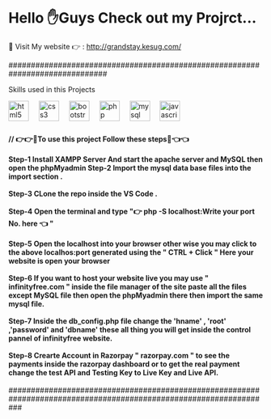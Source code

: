 <h1 align="left">Hello ✋Guys Check out my Projrct...</h1>


🤗 Visit My website 👉 : http://grandstay.kesug.com/

##############################################################################


Skills used in this Projects

<div align="left">
  <img src="https://cdn.jsdelivr.net/gh/devicons/devicon/icons/html5/html5-original.svg" height="40" alt="html5 logo"  />
  <img width="12" />
  <img src="https://cdn.jsdelivr.net/gh/devicons/devicon/icons/css3/css3-original.svg" height="40" alt="css3 logo"  />
  <img width="12" />
  <img src="https://cdn.jsdelivr.net/gh/devicons/devicon/icons/bootstrap/bootstrap-original.svg" height="40" alt="bootstrap logo"  />
  <img width="12" />
  <img src="https://cdn.jsdelivr.net/gh/devicons/devicon/icons/php/php-original.svg" height="40" alt="php logo"  />
  <img width="12" />
  <img src="https://cdn.jsdelivr.net/gh/devicons/devicon/icons/mysql/mysql-original.svg" height="40" alt="mysql logo"  />
  <img width="12" />
  <img src="https://cdn.jsdelivr.net/gh/devicons/devicon/icons/javascript/javascript-original.svg" height="40" alt="javascript logo"  />
</div>

###

<h4 align="left">// 👉👉👀To use this project Follow these steps👀👈👈<br><br>Step-1 Install XAMPP Server And start the apache server and MySQL then open the phpMyadmin Step-2 Import the mysql data base files into the import section .<br><br>Step-3 CLone the repo inside the VS Code .<br><br>Step-4 Open the terminal and type "👉 php -S localhost:Write your port No. here 👈 "<br><br>Step-5 Open the localhost into your browser other wise you may click to the above localhos:port generated using the " CTRL + Click " Here your website is open your browser<br><br>Step-6 If you want to host your website live you may use " infinityfree.com " inside the file manager of the site paste all the files except MySQL file then open the phpMyadmin there then import the same mysql file.<br><br>Step-7 Inside the db_config.php file change the 'hname' , 'root' ,'password' and 'dbname' these all thing you will get inside the control pannel of infinityfree website.<br><br>Step-8 Crearte Account in Razorpay " razorpay.com " to see the payments inside the razorpay dashboard or to get the real payment change the test API and Testing Key to Live Key and Live API.</h4>
###################################################################################################################
